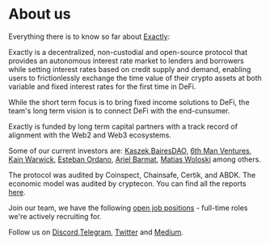 # About us

Everything there is to know so far about [Exactly](https://exact.ly):

Exactly is a decentralized, non-custodial and open-source protocol that provides an autonomous interest rate market to lenders and borrowers while setting interest rates based on credit supply and demand, enabling users to frictionlessly exchange the time value of their crypto assets at both variable and fixed interest rates for the first time in DeFi.

While the short term focus is to bring fixed income solutions to DeFi, the team's long term vision is to connect DeFi with the end-cunsumer.

Exactly is funded by long term capital partners with a track record of alignment with the Web2 and Web3 ecosystems.

Some of our current investors are: [Kaszek](https://www.kaszek.com),[BairesDAO](https://twitter.com/bairesdao), [6th Man Ventures](https://www.6thman.ventures), [Kain Warwick](https://twitter.com/kaiynne), [Esteban Ordano](https://github.com/eordano), [Ariel Barmat](https://github.com/abarmat), [Matias Woloski](https://github.com/woloski) among others.

The protocol was audited by Coinspect, Chainsafe, Certik, and ABDK. The economic model was audited by cryptecon. You can find all the reports [here](https://github.com/exactly-protocol/audits).

Join our team, we have the following [open job positions](https://github.com/exactly-protocol/about/tree/main/jobs) - full-time roles we're actively recruiting for.

Follow us on [Discord](https://exact.ly/discord),[Telegram](https://t.me/exactlyFinance), [Twitter](https://twitter.com/exactlyprotocol) and [Medium](https://medium.com/@exactly_protocol).
